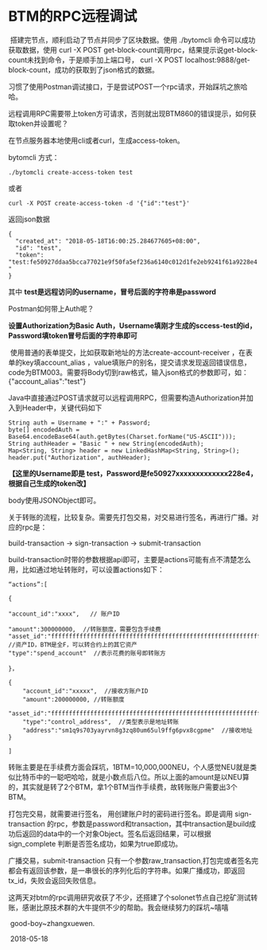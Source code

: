 # 			BTM的RPC远程调试

​	搭建完节点，顺利启动了节点并同步了区块数据。使用 ./bytomcli 命令可以成功获取数据，使用  curl -X POST get-block-count调用rpc，结果提示说get-block-count未找到命令，于是顺手加上端口号， curl -X POST localhost:9888/get-block-count，成功的获取到了json格式的数据。

​	习惯了使用Postman调试接口，于是尝试POST一个rpc请求，开始踩坑之旅哈哈。

远程调用RPC需要带上token方可请求，否则就出现BTM860的错误提示，如何获取token并设置呢？

在节点服务器本地使用cli或者curl，生成access-token。

bytomcli 方式：

```
./bytomcli create-access-token test
```

或者

```
curl -X POST create-access-token -d '{"id":"test"}'
```

返回json数据

```
{
  "created_at": "2018-05-18T16:00:25.284677605+08:00",
  "id": "test",
  "token": "test:fe50927ddaa5bcca77021e9f50fa5ef236a6140c012d1fe2eb9241f61a9228e4             "
}
```

其中 **test是远程访问的username，冒号后面的字符串是password**

Postman如何带上Auth呢？

**设置Authorization为Basic Auth，Username填刚才生成的sccess-test的id，Password填token冒号后面的字符串即可**

​	使用普通的表单提交，比如获取新地址的方法create-account-receiver ，在表单的key填account_alias ，value填账户的别名，提交请求发现返回错误信息，code为BTM003。需要将Body切到raw格式，输入json格式的参数即可，如：{"account_alias":"test"}

Java中直接通过POST请求就可以远程调用RPC，但需要构造Authorization并加入到Header中，关键代码如下

```
String auth = Username + ":" + Password;
byte[] encodedAuth = Base64.encodeBase64(auth.getBytes(Charset.forName("US-ASCII")));
String authHeader = "Basic " + new String(encodedAuth);
Map<String, String> header = new LinkedHashMap<String, String>();
header.put("Authorization", authHeader);
```

**【这里的Username即是 test，Password是fe50927xxxxxxxxxxxxx228e4，根据自己生成的token改】**

body使用JSONObject即可。



关于转账的流程，比较复杂。需要先打包交易，对交易进行签名，再进行广播。对应的rpc是：

build-transaction -> sign-transaction  -> submit-transaction 

build-transaction时带的参数根据api即可，主要是actions可能有点不清楚怎么用，比如通过地址转账时，可以设置actions如下：

```
“actions”:[

{

"account_id":"xxxx",   // 账户ID 

"amount":300000000,  //转账额度，需要包含手续费
"asset_id":"ffffffffffffffffffffffffffffffffffffffffffffffffffffffffffffffff",  //资产ID，BTM是全F，可以转合约上的其它资产
"type":"spend_account"  //表示花费的账号即转账方

}，

{
	"account_id":"xxxxx",  //接收方账户ID
	"amount":200000000, //转账额度
	"asset_id":"ffffffffffffffffffffffffffffffffffffffffffffffffffffffffffffffff",
	"type":"control_address",  //类型表示是地址转账
	"address":"sm1q9s703yayrvn8g3zq80um65ul9ffg6pvx8cgpme"  //接收地址
}

]
```

转账主要是在手续费方面会踩坑，1BTM=10,000,000NEU，个人感觉NEU就是类似比特币中的一聪吧哈哈，就是小数点后八位。所以上面的amount是以NEU算的，其实就是转了2个BTM，拿1个BTM当作手续费，故转账账户需要出3个BTM。

打包完交易，就需要进行签名， 用创建账户时的密码进行签名。即是调用 sign-transaction 的rpc，参数是password和transaction，其中transaction是build成功后返回的data中的一个对象Object。签名后返回结果，可以根据 sign_complete 判断是否签名成功，如果为true即成功。

广播交易，submit-transaction 只有一个参数raw_transaction,打包完或者签名完都会有返回该参数，是一串很长的序列化后的字符串。如果广播成功，即返回tx_id，失败会返回失败信息。

这两天对btm的rpc调用研究收获了不少，还搭建了个solonet节点自己挖矿测试转账，感谢比原技术群的大牛提供不少的帮助。我会继续努力的踩坑~嘻嘻

​																		good-boy~zhangxuewen.

​																				2018-05-18